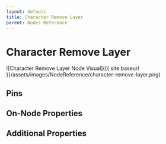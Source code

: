 ```yaml
---
layout: default
title: Character Remove Layer
parent: Nodes Reference
---
```

# Character Remove Layer

![Character Remove Layer Node Visual]({{ site.baseurl }}/assets/images/NodeReference/character-remove-layer.png)

## Pins

## On-Node Properties

## Additional Properties